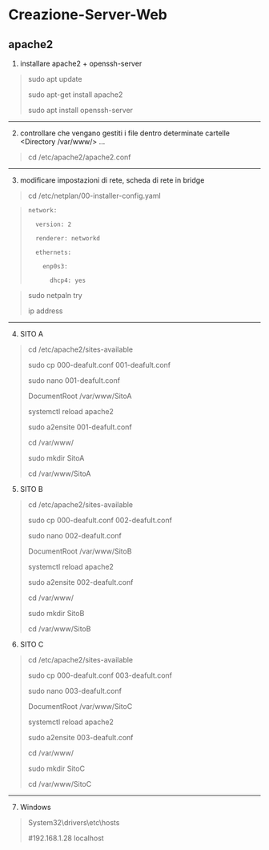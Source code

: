 # Creazione-Server-Web
## apache2

1. installare apache2 + openssh-server
>sudo apt update
>
>sudo apt-get install apache2
>
>sudo apt install openssh-server

---------------------------------------------------------------------

2. controllare che vengano gestiti i file dentro determinate cartelle <Directory /var/www/> ... </Directory>
>cd /etc/apache2/apache2.conf
>

---------------------------------------------------------------------

3. modificare impostazioni di rete, scheda di rete in bridge
>cd /etc/netplan/00-installer-config.yaml

>     network:
>
>       version: 2
>
>       renderer: networkd
>
>       ethernets:
>
>         enp0s3:
>
>           dhcp4: yes

>sudo netpaln try
>
>ip address

---------------------------------------------------------------------

4. SITO A
>cd /etc/apache2/sites-available
>
>sudo cp 000-deafult.conf 001-deafult.conf
>
>sudo nano 001-deafult.conf
>
>DocumentRoot /var/www/SitoA
>
>systemctl reload apache2
>
>sudo a2ensite 001-deafult.conf
>
>cd /var/www/
>
>sudo mkdir SitoA
>
>cd /var/www/SitoA

5. SITO B
>cd /etc/apache2/sites-available
>
>sudo cp 000-deafult.conf 002-deafult.conf
>
>sudo nano 002-deafult.conf
>
>DocumentRoot /var/www/SitoB
>
>systemctl reload apache2
>
>sudo a2ensite 002-deafult.conf
>
>cd /var/www/
>
>sudo mkdir SitoB
>
>cd /var/www/SitoB

6. SITO C
>cd /etc/apache2/sites-available
>
>sudo cp 000-deafult.conf 003-deafult.conf
>
>sudo nano 003-deafult.conf
>
>DocumentRoot /var/www/SitoC
>
>systemctl reload apache2
>
>sudo a2ensite 003-deafult.conf
>
>cd /var/www/
>
>sudo mkdir SitoC
>
>cd /var/www/SitoC

--------------------------------------------------------------------

7. Windows
>System32\drivers\etc\hosts
>
>#192.168.1.28  localhost






